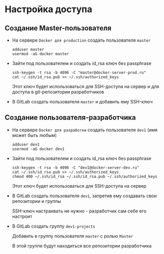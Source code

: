 Настройка доступа
=================

## Создание Master-пользователя

* На сервере `Docker для production` создать пользователя `master`

    ```
    adduser master
    usermod -aG docker master
    ```

* Зайти под пользователем и создать id_rsa ключ без passphrase

    ```
    ssh-keygen -t rsa -b 4096 -C "master@docker-server-prod.ru"
    cat ~/.ssh/id_rsa.pub >> ~/.ssh/authorized_keys
    ```
    
    Этот ключ будет использоваться для SSH-доступа на сервер и для доступа в git-репозитории разработчиков

* В GitLab создать пользователя `master` и добавить ему SSH-ключ

## Создание пользователя-разработчика

* На сервере `Docker для разработки` создать пользователя `dev1` (имя может быть любым)

    ```
    adduser dev1
    usermod -aG docker dev1
    ```
    
* Зайти под пользователем и создать id_rsa ключ без passphrase
    
    ```
    ssh-keygen -t rsa -b 4096 -C "dev1@docker-server-dev.ru"
    cat ~/.ssh/id_rsa.pub >> ~/.ssh/authorized_keys
    chmod 400 ~/.ssh/id_rsa ~/.ssh/id_rsa.pub ~/.ssh/authorized_keys 
    ```
        
    Этот ключ будет использоваться для SSH-доступа на сервер

* В GitLab создать пользователя `dev1`, запретив ему создавать свои репозитории и группы
    
    SSH-ключ настраивать не нужно - разработчик сам себе его настроит

* В GitLab создать группу `dev1-projects`
    
    Добавить в группу пользователя `master` с ролью `Master`
    
    В этой группе будут находиться все репозитории разработчика
